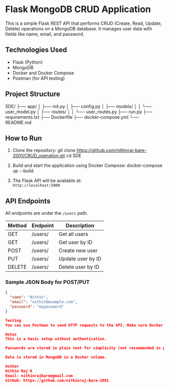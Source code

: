 # Flask MongoDB CRUD Application

This is a simple Flask REST API that performs CRUD (Create, Read, Update, Delete) operations on a MongoDB database. It manages user data with fields like name, email, and password.

## Technologies Used

- Flask (Python)
- MongoDB
- Docker and Docker Compose
- Postman (for API testing)

## Project Structure

SDE/
├── app/
│ ├── init.py
│ ├── config.py
│ ├── models/
│ │ └── user_model.py
│ ├── routes/
│ │ └── user_routes.py
├── run.py
├── requirements.txt
├── Dockerfile
├── docker-compose.yml
└── README.md

## How to Run

1. Clone the repository:
    git clone https://github.com/nithinraj-bare-2001/CRUD_operation.git
    cd SDE

2. Build and start the application using Docker Compose:
    docker-compose up --build

3. The Flask API will be available at:  
   `http://localhost:5000`

## API Endpoints

All endpoints are under the `/users` path.

| Method | Endpoint         | Description           |
|--------|------------------|-----------------------|
| GET    | /users/          | Get all users         |
| GET    | /users/<id>      | Get user by ID        |
| POST   | /users/          | Create new user       |
| PUT    | /users/<id>      | Update user by ID     |
| DELETE | /users/<id>      | Delete user by ID     |


### Sample JSON Body for POST/PUT

```json
{
  "name": "Nithin",
  "email": "nithin@example.com",
  "password": "mypassword"
}

Testing
You can use Postman to send HTTP requests to the API. Make sure Docker is running and the containers are up before testing.

Notes
This is a basic setup without authentication.

Passwords are stored in plain text for simplicity (not recommended in production).

Data is stored in MongoDB in a Docker volume.

Author
Nithin Raj K
Email: nithinrajbare@gmail.com 
GitHub: https://github.com/nithinraj-bare-2001

